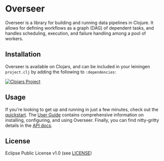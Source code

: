 # Overseer

Overseer is a library for building and running data pipelines in Clojure.
It allows for defining workflows as a graph (DAG) of dependent tasks, and handles
scheduling, execution, and failure handling among a pool of workers.

## Installation

Overseer is available on Clojars, and can be included in your leiningen `project.clj` by adding the following to `:dependencies`:

[![Clojars Project](http://clojars.org/io.framed/overseer/latest-version.svg)](http://clojars.org/io.framed/overseer)

## Usage
If you're looking to get up and running in just a few minutes, check out the [quickstart](https://github.com/framed-data/overseer/wiki/Quickstart).
The [User Guide](https://www.gitbook.com/book/framed/overseer/) contains comprehensive information on installing, configuring, and using Overseer. Finally, you can find nitty-gritty details in the [API docs](https://framed-data.github.io/overseer).

## License
Eclipse Public License v1.0 (see [LICENSE](https://github.com/framed-data/overseer/blob/master/LICENSE))
